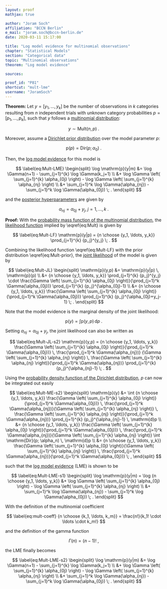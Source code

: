 ```yaml
---
layout: proof
mathjax: true

author: "Joram Soch"
affiliation: "BCCN Berlin"
e_mail: "joram.soch@bccn-berlin.de"
date: 2020-03-11 15:17:00

title: "Log model evidence for multinomial observations"
chapter: "Statistical Models"
section: "Categorical data"
topic: "Multinomial observations"
theorem: "Log model evidence"

sources:

proof_id: "P81"
shortcut: "mult-lme"
username: "JoramSoch"
---
```



**Theorem:** Let $y = [y_1, \ldots, y_k]$ be the number of observations in $k$ categories resulting from $n$ independent trials with unknown category probabilities $p = [p_1, \ldots, p_k]$, such that $y$ follows a [multinomial distribution](/D/mult):

$$ \label{eq:Mult}
y \sim \mathrm{Mult}(n,p) \; .
$$

Moreover, assume a [Dirichlet prior distribution](/P/mult-prior) over the model parameter $p$:

$$ \label{eq:Mult-prior}
\mathrm{p}(p) = \mathrm{Dir}(p; \alpha_0) \; .
$$

Then, the [log model evidence](/D/lme) for this model is

$$ \label{eq:Mult-LME}
\begin{split}
\log \mathrm{p}(y|m) &= \log \Gamma(n+1) - \sum_{j=1}^{k} \log \Gamma(k_j+1) \\
&+ \log \Gamma \left( \sum_{j=1}^{k} \alpha_{0j} \right) - \log \Gamma \left( \sum_{j=1}^{k} \alpha_{nj} \right) \\
&+ \sum_{j=1}^k \log \Gamma(\alpha_{nj}) - \sum_{j=1}^k \log \Gamma(\alpha_{0j}) \; .
\end{split}
$$

and the [posterior hyperparameters](/D/post) are given by

$$ \label{eq:Mult-post-par}
\alpha_{nj} = \alpha_{0j} + y_j, \; j = 1,\ldots,k \; .
$$


**Proof:** With the [probability mass function of the multinomial distribution](/P/mult-pmf), the [likelihood function](/D/lf) implied by \eqref{eq:Mult} is given by

$$ \label{eq:Mult-LF}
\mathrm{p}(y|p) = {n \choose {y_1, \ldots, y_k}} \prod_{j=1}^{k} {p_j}^{y_j} \; .
$$

Combining the likelihood function \eqref{eq:Mult-LF} with the prior distribution \eqref{eq:Mult-prior}, the [joint likelihood](/D/jl) of the model is given by

$$ \label{eq:Mult-JL}
\begin{split}
\mathrm{p}(y,p) &= \mathrm{p}(y|p) \, \mathrm{p}(p) \\
&= {n \choose {y_1, \ldots, y_k}} \prod_{j=1}^{k} {p_j}^{y_j} \cdot \frac{\Gamma \left( \sum_{j=1}^{k} \alpha_{0j} \right)}{\prod_{j=1}^k \Gamma(\alpha_{0j})} \prod_{j=1}^{k} {p_j}^{\alpha_{0j}-1} \\
&= {n \choose {y_1, \ldots, y_k}} \frac{\Gamma \left( \sum_{j=1}^{k} \alpha_{0j} \right)}{\prod_{j=1}^k \Gamma(\alpha_{0j})} \prod_{j=1}^{k} {p_j}^{\alpha_{0j}+y_j-1} \; .
\end{split}
$$

Note that the model evidence is the marginal density of the joint likelihood:

$$ \label{eq:Mult-ME-s1}
\mathrm{p}(y) = \int \mathrm{p}(y,p) \, \mathrm{d}p \; .
$$

Setting $\alpha_{nj} = \alpha_{0j} + y_j$, the joint likelihood can also be written as

$$ \label{eq:Mult-JL-s2}
\mathrm{p}(y,p) = {n \choose {y_1, \ldots, y_k}} \frac{\Gamma \left( \sum_{j=1}^{k} \alpha_{0j} \right)}{\prod_{j=1}^k \Gamma(\alpha_{0j})} \, \frac{\prod_{j=1}^k \Gamma(\alpha_{nj})} {\Gamma \left( \sum_{j=1}^{k} \alpha_{nj} \right)} \, \frac{\Gamma \left( \sum_{j=1}^{k} \alpha_{nj} \right)}{\prod_{j=1}^k \Gamma(\alpha_{nj})} \prod_{j=1}^{k} {p_j}^{\alpha_{nj}-1} \; .
$$

Using the [probability density function of the Dirichlet distribution](/P/dir-pdf), $p$ can now be integrated out easily

$$ \label{eq:Mult-ME-s2}
\begin{split}
\mathrm{p}(y) &= \int {n \choose {y_1, \ldots, y_k}} \frac{\Gamma \left( \sum_{j=1}^{k} \alpha_{0j} \right)}{\prod_{j=1}^k \Gamma(\alpha_{0j})} \, \frac{\prod_{j=1}^k \Gamma(\alpha_{nj})}{\Gamma \left( \sum_{j=1}^{k} \alpha_{nj} \right)} \, \frac{\Gamma \left( \sum_{j=1}^{k} \alpha_{nj} \right)}{\prod_{j=1}^k \Gamma(\alpha_{nj})} \prod_{j=1}^{k} {p_j}^{\alpha_{nj}-1} \, \mathrm{d}p \\
&= {n \choose {y_1, \ldots, y_k}} \frac{\Gamma \left( \sum_{j=1}^{k} \alpha_{0j} \right)}{\prod_{j=1}^k \Gamma(\alpha_{0j})} \, \frac{\prod_{j=1}^k \Gamma(\alpha_{nj})}{\Gamma \left( \sum_{j=1}^{k} \alpha_{nj} \right)} \int \mathrm{Dir}(p; \alpha_n) \, \mathrm{d}p \\
&= {n \choose {y_1, \ldots, y_k}} \frac{\Gamma \left( \sum_{j=1}^{k} \alpha_{0j} \right)}{\Gamma \left( \sum_{j=1}^{k} \alpha_{nj} \right)} \, \frac{\prod_{j=1}^k \Gamma(\alpha_{nj})}{\prod_{j=1}^k \Gamma(\alpha_{0j})} \; ,
\end{split}
$$

such that the [log model evidence](/D/lme) (LME) is shown to be

$$ \label{eq:Mult-LME-s1}
\begin{split}
\log \mathrm{p}(y|m) = \log {n \choose {y_1, \ldots, y_k}} &+ \log \Gamma \left( \sum_{j=1}^{k} \alpha_{0j} \right) - \log \Gamma \left( \sum_{j=1}^{k} \alpha_{nj} \right) \\
&+ \sum_{j=1}^k \log \Gamma(\alpha_{nj}) - \sum_{j=1}^k \log \Gamma(\alpha_{0j}) \; .
\end{split}
$$

With the definition of the multinomial coefficient

$$ \label{eq:mult-coeff}
{n \choose {k_1, \ldots, k_m}} = \frac{n!}{k_1! \cdot \ldots \cdot k_m!}
$$

and the definition of the gamma function

$$ \label{eq:gam-fct}
\Gamma(n) = (n-1)! \; ,
$$

the LME finally becomes

$$ \label{eq:Mult-LME-s2}
\begin{split}
\log \mathrm{p}(y|m) &= \log \Gamma(n+1) - \sum_{j=1}^{k} \log \Gamma(k_j+1) \\
&+ \log \Gamma \left( \sum_{j=1}^{k} \alpha_{0j} \right) - \log \Gamma \left( \sum_{j=1}^{k} \alpha_{nj} \right) \\
&+ \sum_{j=1}^k \log \Gamma(\alpha_{nj}) - \sum_{j=1}^k \log \Gamma(\alpha_{0j}) \; .
\end{split}
$$